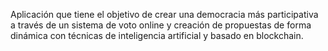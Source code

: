 Aplicación que tiene el objetivo de crear una democracia más participativa a través de un sistema de voto online y creación de propuestas de forma dinámica con técnicas de inteligencia artificial y basado en blockchain.
